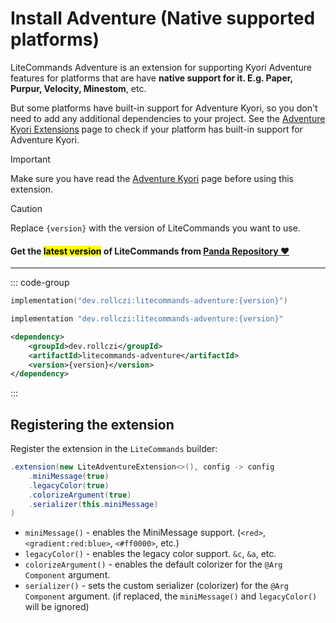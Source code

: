 # Install Adventure (Native supported platforms)

LiteCommands Adventure is an extension for supporting Kyori Adventure features
for platforms that are have **native support for it. E.g. Paper, Purpur, Velocity, Minestom**, etc.

But some platforms have built-in support for Adventure Kyori, so you don't need to add any additional dependencies to your project.
See the [Adventure Kyori Extensions](https://docs.advntr.dev/getting-started.html) page to check if your platform has built-in support for Adventure Kyori.

> [!IMPORTANT]
> Make sure you have read the [Adventure Kyori](https://docs.advntr.dev/getting-started.html) page before using this extension.

> [!CAUTION]
> Replace `{version}` with the version of LiteCommands you want to use.

#### Get the <mark>latest version</mark> of LiteCommands from [Panda Repository ❤](https://repo.panda-lang.org/#/releases/dev/rollczi/litecommands)

---

::: code-group

```kotlin [Gradle Kotlin]
implementation("dev.rollczi:litecommands-adventure:{version}")
```

```groovy [Gradle Groovy]
implementation "dev.rollczi:litecommands-adventure:{version}"
```

```xml [Maven]
<dependency>
    <groupId>dev.rollczi</groupId>
    <artifactId>litecommands-adventure</artifactId>
    <version>{version}</version>
</dependency>
```

:::

## Registering the extension

Register the extension in the `LiteCommands` builder:

```java
.extension(new LiteAdventureExtension<>(), config -> config
    .miniMessage(true)
    .legacyColor(true)
    .colorizeArgument(true)
    .serializer(this.miniMessage)
)
```

-   `miniMessage()` - enables the MiniMessage support. (`<red>`, `<gradient:red:blue>`, `<#ff0000>`, etc.)
-   `legacyColor()` - enables the legacy color support. `&c`, `&a`, etc.
-   `colorizeArgument()` - enables the default colorizer for the `@Arg Component` argument.
-   `serializer()` - sets the custom serializer (colorizer) for the `@Arg Component` argument.
    (if replaced, the `miniMessage()` and `legacyColor()` will be ignored)
